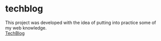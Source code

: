 # techblog

This project was developed with the idea of putting into practice some of my web knowledge. </br>
<a href="https://amanda-bzrra.github.io/techblog/" target="_blank">TechBlog</a>
